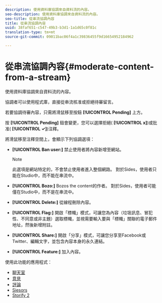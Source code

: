 ```yaml
---
description: 使用資料庫協調來自資料流的內容。
seo-description: 使用資料庫協調來自資料流的內容。
seo-title: 從串流協調內容
title: 從串流協調內容
uuid: 38faf651-c547-49b3-b3d1-1a1d65c0f81c
translation-type: tm+mt
source-git-commit: 09011bac06f4a1c39836455f9d16654952184962

---
```



# 從串流協調內容{#moderate-content-from-a-stream}

使用資料庫協調來自資料流的內容。

協調者可以使用程式庫，直接從串流核准或拒絕待審留言。

若要協調待審內容，只需將滑鼠移至按鈕 **[!UICONTROL Pending]** 上方。

按 **[!UICONTROL Pending]** 鈕會變更，您可以選擇拒絕( **[!UICONTROL x]**)或批准( **[!UICONTROL ✓]**)注釋。

將滑鼠移至注釋空間上，會顯示下列協調選項：

* **[!UICONTROL Ban user:]** 禁止使用者將內容新增至網站。

   >[!NOTE]
   >
   >此選項是網站特定的，不會禁止使用者進入整個網路。 對於Sides，使用者只能在Studio中，而不能在串流中。

* **[!UICONTROL Bozo:]** Bozos the content的作者。 對於Sides，使用者可能僅在Studio中，而不是在串流中。
* **[!UICONTROL Delete:]** 從線程刪除內容。
* **[!UICONTROL Flag:]** 開啟「標幟」模式，可讓您為內容（垃圾訊息、冒犯性、不同意或非主題）選取標幟，並視需要輸入要與「標幟」關聯的電子郵件地址，然後新增附註。
* **[!UICONTROL Share:]** 開啟「分享」模式，可讓您分享至Facebook或Twitter、編輯文字，並包含內容本身的永久連結。
* **[!UICONTROL Feature:]** 加入內容。



使用此功能的應用程式：

* [聊天室](/help/using/c-about-apps/c-chat-app/c-chat-app.md#c_chat_app)
* [意見](/help/using/c-about-apps/c-comments/c-comments.md)
* [評論](/help/using/c-about-apps/c-reviews-app/c-reviews-app.md#c_reviews_app)
* [Siesors](/help/using/c-about-apps/c-sidenotes-app/c-sidenotes-app.md#c_sidenotes_app)
* [Storify 2](/help/using/c-about-apps/c-storify2/c-storify2.md#c_storify2)

